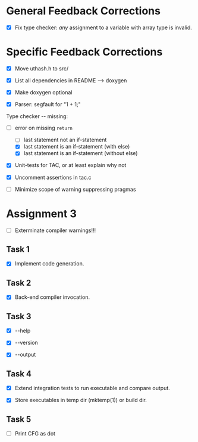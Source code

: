 # General Feedback Corrections

- [x] Fix type checker: *any* assignment to a variable with array type is invalid.

# Specific Feedback Corrections

- [x] Move uthash.h to src/

- [x] List all dependencies in README --> doxygen

- [x] Make doxygen optional

- [x] Parser: segfault for "1 + 1;"

Type checker -- missing:

- [ ] error on missing `return`
    - [ ] last statement not an if-statement
    - [x] last statement is an if-statement (with else)
    - [x] last statement is an if-statement (without else)

- [x] Unit-tests for TAC, or at least explain why not

- [x] Uncomment assertions in tac.c

- [ ] Minimize scope of warning suppressing pragmas

# Assignment 3

- [ ] Exterminate compiler warnings!!!

## Task 1

- [x] Implement code generation.

## Task 2

- [x] Back-end compiler invocation.

## Task 3

- [x] --help

- [x] --version

- [x] --output

## Task 4

- [x] Extend integration tests to run executable and compare output.

- [x] Store executables in temp dir (mktemp(1)) or build dir.


## Task 5

- [ ] Print CFG as dot
